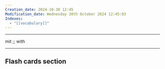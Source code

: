 ```yaml
---
Creation_date: 2024-10-30 12:45
Modification_date: Wednesday 30th October 2024 12:45:03
Indexes:
  - "[[vocabulary]]"
---
```


----

mit ;; with



















---
## Flash cards section
